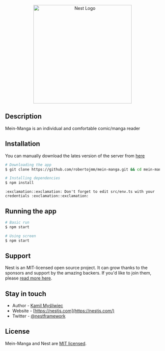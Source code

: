<p align="center">
  <a href="http://nestjs.com/" target="blank"><img src="https://nestjs.com/img/logo_text.svg" width="320" alt="Nest Logo" /></a>
</p>

## Description

Mein-Manga is an individual and comfortable comic/manga reader

## Installation

You can manually download the lates version of the server from [here](https://github.com/robertojmm/mein-manga/archive/master.zip)

```bash
# Downloading the app
$ git clone https://github.com/robertojmm/mein-manga.git && cd mein-manga

# Installing dependencies
$ npm install
```

```
:exclamation::exclamation: Don't forget to edit src/env.ts with your credentials :exclamation::exclamation:
```

## Running the app

```bash
# Basic run
$ npm start

# Using screen
$ npm start
```

## Support

Nest is an MIT-licensed open source project. It can grow thanks to the sponsors and support by the amazing backers. If you'd like to join them, please [read more here](https://docs.nestjs.com/support).

## Stay in touch

- Author - [Kamil Myśliwiec](https://kamilmysliwiec.com)
- Website - [https://nestjs.com](https://nestjs.com/)
- Twitter - [@nestframework](https://twitter.com/nestframework)

## License

Mein-Manga and Nest are [MIT licensed](LICENSE).
